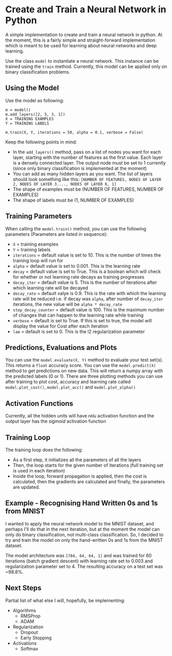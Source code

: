 # Create and Train a Neural Network in Python

A simple implementation to create and train a neural network in python. At the moment, this is a fairly simple and straight-forward implementation which is meant to be used for learning about neural networks and deep learning.

Use the class `model` to instantiate a neural network. This instance can be trained using the `train` method. Currently, this model can be applied only on binary classification problems. 

## Using the Model

Use the model as following:
```
m = model()
m.add_layers([2, 5, 3, 1])
X = TRAINING EXAMPLES
Y = TRAINING LABELS

m.train(X, Y, iterations = 50, alpha = 0.1, verbose = False)
```
Keep the following points in mind:

* In the `add_layers()` method, pass on a list of nodes you want for each layer, starting with the number of features as the first value. Each layer is a densely connected layer. The output node must be set to 1 currently (since only binary classification is implemented at the moment)
* You can add as many hidden layers as you want. The list of layers should look something like this: `[NUMBER OF FEATURES, NODES OF LAYER 2, NODES OF LAYER 3...., NODES OF LAYER K, 1]`
* The shape of examples must be (NUMBER OF FEATURES, NUMBER OF EXAMPLES)
* The shape of labels must be (1, NUMBER OF EXAMPLES)

## Training Parameters

When calling the `model.train()` method, you can use the following parameters (Parameters are listed in sequence):

* `X` = training examples
* `Y` = training labels
* `iterations` = default value is set to 10. This is the number of times the training loop will run for
* `alpha` = default value is set to 0.001. This is the learning rate
* `decay` = default value is set to True. This is a boolean which will check for whether or not learning rate decays as training progresses
* `decay_iter` = default value is 5. This is the number of iterations after which learning rate will be decayed
* `decay_rate` = default valye is 0.9. This is the rate with which the learning rate will be reduced i.e. if decay was `alpha`, after number of `decay_iter` iterations, the new value will be `alpha * decay_rate` 
* `stop_decay_counter` = default value is 100. This is the maximum number of changes that can happen to the learning rate while training
* `verbose` = default is set to True. If this is set to true, the model will display the value for Cost after each iteration
* `lam` = default is set to 0. This is the l2 regularization parameter

## Predictions, Evaluations and Plots

You can use the `model.evaluate(X, Y)` method to evaluate your test set(s). This returns a `float` accuracy score. You can use the `model.predict(X)` method to get predictions on new data. This will return a numpy array with the predicted labels (0 or 1). There are three plotting methods you can use after training to plot cost, accuracy and learning rate called `model.plot_cost()`, `model.plot_acc()` and `model.plot_alpha()`

## Activation Functions

Currently, all the hidden units will have *relu* activation function and the output layer has the *sigmoid* activation function

## Training Loop

The training loop does the following:

* As a first step, it initializes all the parameters of all the layers
* Then, the loop starts for the given number of iterations (full training set is used in each iteration)
* Inside the loop, forward propagation is applied, then the cost is calculated, then the gradients are calculated and finally, the parameters are updated.

## Example - Recognising Hand Written 0s and 1s from MNIST

I wanted to apply the neural network model to the MNIST dataset, and perhaps I'll do that in the next iteration, but at the moment the model can only do binary classification, not multi-class classification. So, I decided to try and train the model on only the hand-written 0s and 1s from the MNIST dataset.

The model architecture was `[784, 64, 64, 1]` and was trained for 60 iterations (batch gradient descent) with learning rate set to 0.003 and regularization parameter set to 4. The resulting accuracy on a test set was ~98.8%.

## Next Steps

Partial list of what else I will, hopefully, be implementing:

* Algorithms
  * RMSProp
  * ADAM
* Regularization
  * Dropout
  * Early Stopping
* Activations
  * Softmax
